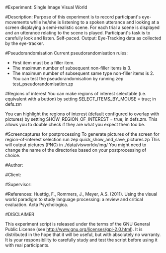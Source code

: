 #Experiment:
Single Image Visual World

#Description:
Purpose of this experiment is to record participant's eye-movements
while he/she is listening to a spoken utterance and looking at a 
screen displaying a semi-realistic scene. For each trial a scene 
is displayed and an utterance relating to the scene is played. 
Participant's task is to carefully look and listen. Self-paced. 
Output: Eye-Tracking data as collected by the eye-tracker.

#Pseudorandomisation
Current pseudorandomisation rules:
* First item must be a filler item.
* The maximum number of subsequent non-filler items is 3.
* The maximum number of subsequent same type non-filler items is 2.
You can test the pseudorandomisation by running
 zep test_pseudorandomisation.zp

#Regions of interest
You can make regions of interest selectable (i.e. equivalent with a button) by setting
 SELECT_ITEMS_BY_MOUSE = true;
in defs.zm

You can highlight the regions of interest (default configured to overlap with pictures) by setting
 SHOW_REGION_OF_INTEREST = true;
in defs.zm. This allows you to double check if they are what you expect them too be.

#Screencaptures for postprocessing
To generate pictures of the screen for region-of-interest selection run
 zep quick_show_and_save_pictures.zp
This will output pictures (PNG) in 
 ./data/visworldx/img/
 You might need to change the name of the directories based on your postprocessing of choice.

#Author:

#Client:
  
#Supervisor:

#References:
Huettig, F., Rommers, J., Meyer, A.S. (2011).
Using the visual world paradigm to study language processing: 
a review and critical evaluation.
Acta Psychologica.

#DISCLAIMER

This experiment script is released under the terms of the GNU General Public
License (see http://www.gnu.org/licenses/gpl-2.0.html). It is distributed in
the hope that it will be useful, but with absolutely no warranty. It is your
responsibility to carefully study and test the script before using it with 
real participants.
